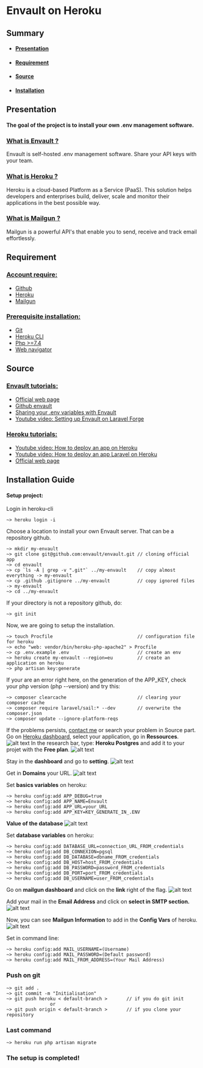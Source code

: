 ﻿# Envault on Heroku
##  Summary
- #### [Presentation](##Presentation)
- #### [Requirement](##Requirement)
- #### [Source](##Source)
- #### [Installation](##Installation)

## Presentation

#### The goal of the project is to install your own .env management software.

### <u>What is Envault ?</u>
Envault is self-hosted .env management software. Share your API keys with your team.

### <u>What is Heroku ?</u>
Heroku is a cloud-based Platform as a Service (PaaS). This solution helps developers and enterprises build, deliver, scale and monitor their applications in the best possible way.

### <u>What is Mailgun ?</u>
Mailgun is a powerful API's that enable you to send, receive and track email effortlessly.

## Requirement

### <u>Account require:</u>
- [Github](https://github.com/)
- [Heroku](https://id.heroku.com/login)
- [Mailgun](https://login.mailgun.com/login/)

### <u>Prerequisite installation:</u>
- [Git](https://git-scm.com/book/fr/v2/D%C3%A9marrage-rapide-Installation-de-Git)
- [Heroku CLI](https://devcenter.heroku.com/articles/heroku-cli)
- [Php >=7.4 ](https://doc.ubuntu-fr.org/php)
- [Web navigator](https://fr.wikipedia.org/wiki/Liste_de_navigateurs_web)

## Source

### <u>Envault tutorials:</u>
- [Official web page](https://envault.dev/)
- [Github envault](https://github.com/envault/envault)
- [Sharing your .env variables with Envault](https://www.youtube.com/watch?v=IkwuQLxqwTg)
- [Youtube video:  Setting up Envault on Laravel Forge](https://www.youtube.com/watch?v=aGLGH3Q3dUU)

### <u>Heroku tutorials:</u>
- [Youtube video: How to deploy an app on Heroku](https://www.youtube.com/watch?v=aUW5GAFhu6s)
- [Youtube video: How to deploy an app Laravel on Heroku](https://www.youtube.com/watch?v=639Pe0PpVLQ)
- [Official web page](https://devcenter.heroku.com/)

## Installation Guide
#### Setup project:
Login in heroku-cli
<pre><code>~> heroku login -i
</code></pre>

Choose a location to install your own Envault server. That can be a repository github.
<pre><code>~> mkdir my-envault
~> git clone git@github.com:envault/envault.git // cloning official app
~> cd envault
~> cp `ls -A | grep -v ".git"` ../my-envault    // copy almost everything -> my-envault
~> cp .github .gitignore ../my-envault          // copy ignored files -> my-envault
~> cd ../my-envault
</code></pre>

If your directory is not a repository github, do:
<pre><code>~> git init
</code></pre>

Now, we are going to setup the installation.
<pre><code>~> touch Procfile                               // configuration file for heroku
~> echo "web: vendor/bin/heroku-php-apache2" > Procfile
~> cp .env.example .env                         // create an env
~> heroku create my-envault --region=eu         // create an application on heroku
~> php artisan key:generate
</code></pre>

If your are an error right here, on the generation of the APP_KEY, check your php version (php --version) and try this:
<pre><code>~> composer clearcache                          // clearing your composer cache
~> composer require laravel/sail:* --dev        // overwrite the composer.json
~> composer update --ignore-platform-reqs
</code></pre>
If the problems persists, [contact me](mailto:anthony.vienne@epitech.eu) or search your problem in Source part.
Go on [Heroku dashboard](https://dashboard.heroku.com/apps/), select your application, go in **Ressources**.
<img src="https://cdn.discordapp.com/attachments/664086664007909376/945537317987291146/Screenshot_from_2022-02-10_14-06-52.png" alt="alt text" title="image Title" />
In the research bar, type: **Heroku Postgres** and add it to your projet with the **Free plan**.
<img src="https://cdn.discordapp.com/attachments/664086664007909376/945537318285082624/Screenshot_from_2022-02-10_14-07-24.png" alt="alt text" title="image Title" />

Stay in the **dashboard** and go to **setting**.
<img
src="https://cdn.discordapp.com/attachments/664086664007909376/941389312514211850/Screenshot_from_2022-02-10_21-29-27.png" alt="alt text" title="image Title" />

Get in **Domains** your URL.
<img
src="https://cdn.discordapp.com/attachments/664086664007909376/941389312782659614/Screenshot_from_2022-02-10_21-32-27.png" alt="alt text" title="image Title" />

Set **basics variables** on heroku:
<pre><code>~> heroku config:add APP_DEBUG=true
~> heroku config:add APP_NAME=Envault
~> heroku config:add APP_URL=your_URL
~> heroku config:add APP_KEY=KEY_GENERATE_IN_.ENV
</code></pre>

**Value of the database**
<img
src="https://cdn.discordapp.com/attachments/664086664007909376/941414649549713418/Untitled.png" alt="alt text" title="image Title" />

Set **database variables** on heroku:
<pre><code>~> heroku config:add DATABASE_URL=connection_URL_FROM_credentials
~> heroku config:add DB_CONNEXION=pgsql
~> heroku config:add DB_DATABASE=dbname_FROM_credentials
~> heroku config:add DB_HOST=host_FROM_credentials
~> heroku config:add DB_PASSWORD=password_FROM_credentials
~> heroku config:add DB_PORT=port_FROM_credentials
~> heroku config:add DB_USERNAME=user_FROM_credentials
</code></pre>

Go on **mailgun dashboard** and click on the **link** right of the flag.
<img
src="https://cdn.discordapp.com/attachments/664086664007909376/941414647775510568/Screenshot_from_2022-02-10_22-35-30.png" alt="alt text" title="image Title" />

Add your mail in the **Email Address** and click on **select in SMTP section.**
<img
src="https://cdn.discordapp.com/attachments/664086664007909376/941414648345939978/Screenshot_from_2022-02-10_22-35-40.png" alt="alt text" title="image Title" />

Now, you can see **Mailgun Information** to add in the **Config Vars** of heroku.
<img
src="https://cdn.discordapp.com/attachments/664086664007909376/941414649096712233/Screenshot_from_2022-02-10_22-36-27.png" alt="alt text" title="image Title" />

Set in command line:
<pre><code>~> heroku config:add MAIL_USERNAME=(Username)
~> heroku config:add MAIL_PASSWORD=(Default password)
~> heroku config:add MAIL_FROM_ADDRESS=(Your Mail Address)
</code></pre>

### Push on git
<pre><code>~> git add .
~> git commit -m "Initialisation"
~> git push heroku < default-branch >       // if you do git init
				or
~> git push origin < default-branch > 		// if you clone your repository
</code></pre>

### Last command
<pre><code>~> heroku run php artisan migrate
</code></pre>

### The setup is completed!
